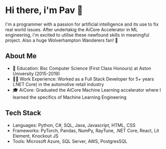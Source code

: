 # Hi there, i'm Pav 👋

I'm a programmer with a passion for artificial intelligence and its use to fix real world issues. After undertakig the AiCore Accelerator in ML engineering, i'm excited to utilise these newfound skills in meaningful project. Also a huge Wolverhampton Wanderers fan! 🐺

## About Me
- 🏫 Education: Bsc Computer Science (First Class Honours) at Aston University (2015-2019)
- 👨‍💻 Work Experience: Worked as a Full Stack Developer for 5+ years (.NET Core) in the automotive retail industry
- 🎓 AiCore: Graduated the AiCore Machine Learning accelerator where I learned the specifics of Machine Learning Engineering

## Tech Stack
- Languages: Python, C#, SQL, Java, Javascript, HTML, CSS
- Frameworks: PyTorch, Pandas, NumPy, RayTune, .NET Core, React, Lit Element, Knockout JS
- Tools: Microsoft Azure, SQL Server, AWS, PostgresSQL

<!--
**PDDhillon/PDDhillon** is a ✨ _special_ ✨ repository because its `README.md` (this file) appears on your GitHub profile.

Here are some ideas to get you started:

- 🔭 I’m currently working on ...
- 🌱 I’m currently learning ...
- 👯 I’m looking to collaborate on ...
- 🤔 I’m looking for help with ...
- 💬 Ask me about ...
- 📫 How to reach me: ...
- 😄 Pronouns: ...
- ⚡ Fun fact: ...
-->
